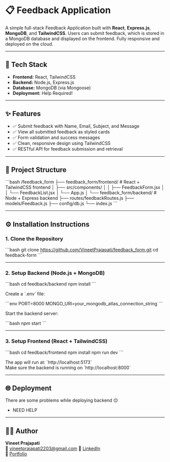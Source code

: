 # 📋 Feedback Application

A simple full-stack Feedback Application built with **React**, **Express.js**, **MongoDB**, and **TailwindCSS**. Users can submit feedback, which is stored in a MongoDB database and displayed on the frontend. Fully responsive and deployed on the cloud.

---

## 🧰 Tech Stack

- **Frontend:** React, TailwindCSS
- **Backend:** Node.js, Express.js
- **Database:** MongoDB (via Mongoose)
- **Deployment:** Help Required!

---

## ✨ Features

- ✅ Submit feedback with Name, Email, Subject, and Message
- ✅ View all submitted feedback as styled cards
- ✅ Form validation and success messages
- ✅ Clean, responsive design using TailwindCSS
- ✅ RESTful API for feedback submission and retrieval

---

## 📁 Project Structure

\`\`\`bash
/feedback_form
├── feedback_form/frontend/      # React + TailwindCSS frontend
│   ├── src/components/
│   │   ├── FeedbackForm.jsx
│   │   └── FeedbackList.jsx
│   └── App.js
│
└── feedback_form/backend/       # Node + Express backend
    ├── routes/feedbackRoutes.js
    ├── models/Feedback.js
    ├── config/db.js
    └── index.js
\`\`\`

---

## ⚙️ Installation Instructions

### 1. Clone the Repository

\`\`\`bash
git clone https://github.com/VineetPrajapati/feedback_form.git
cd feedback-form
\`\`\`

---

### 2. Setup Backend (Node.js + MongoDB)

\`\`\`bash
cd feedback/backend
npm install
\`\`\`

Create a \`.env\` file:

\`\`\`env
PORT=8000
MONGO_URI=your_mongodb_atlas_connection_string
\`\`\`

Start the backend server:

\`\`\`bash
npm start
\`\`\`

---

### 3. Setup Frontend (React + TailwindCSS)

\`\`\`bash
cd feedback/frontend
npm install
npm run dev
\`\`\`

The app will run at: \`http://localhost:5173\`  
Make sure the backend is running on \`http://localhost:8000\`

---

## 🌐 Deployment

There are some problems while deploying backend 😔

- NEED HELP 

---

## 🧑‍💻 Author

**Vineet Prajapati**  
📧 vineetprajapati2203@gmail.com 
🔗 [LinkedIn](https://www.linkedin.com/in/vineet-prajapati/)  
🔗 [Portfolio](https://vineet-portfolio-eight.vercel.app/)
